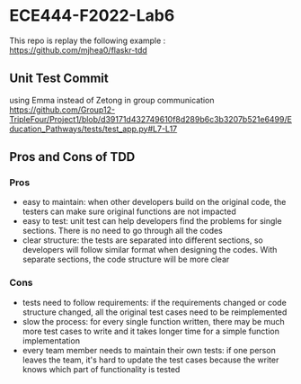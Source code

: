 # ECE444-F2022-Lab6

This repo is replay 
the following example : https://github.com/mjhea0/flaskr-tdd 

## Unit Test Commit
using Emma instead of Zetong in group communication
https://github.com/Group12-TripleFour/Project1/blob/d39171d432749610f8d289b6c3b3207b521e6499/Education_Pathways/tests/test_app.py#L7-L17

## Pros and Cons of TDD
### Pros
- easy to maintain: when other developers build on the original code, the testers can make sure original functions are not impacted
- easy to test: unit test can help developers find the problems for single sections. There is no need to go through all the codes
- clear structure: the tests are separated into different sections, so developers will follow similar format when designing the codes. With separate sections, the code structure will be more clear

### Cons
- tests need to follow requirements: if the requirements changed or code structure changed, all the original test cases need to be reimplemented
- slow the process: for every single function written, there may be much more test cases to write and it takes longer time for a simple function implementation
- every team member needs to maintain their own tests: if one person leaves the team, it's hard to update the test cases because the writer knows which part of functionality is tested
